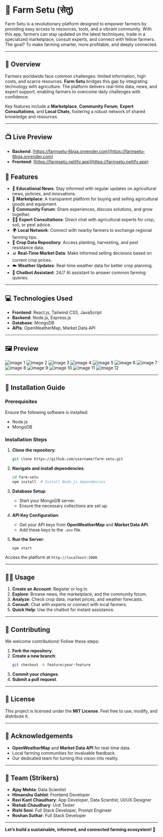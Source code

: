 
# 🌾 **Farm Setu (सेतु)**

Farm Setu is a revolutionary platform designed to empower farmers by providing easy access to resources, tools, and a vibrant community. With this app, farmers can stay updated on the latest techniques, trade in a specialized marketplace, consult experts, and connect with fellow farmers. The goal? To make farming smarter, more profitable, and deeply connected.

---

## 📖 **Overview**

Farmers worldwide face common challenges: limited information, high costs, and scarce resources. **Farm Setu** bridges this gap by integrating technology with agriculture. The platform delivers real-time data, news, and expert support, enabling farmers to overcome daily challenges with confidence.

Key features include a **Marketplace**, **Community Forum**, **Expert Consultations**, and **Local Chats**, fostering a robust network of shared knowledge and resources.

---
## 📺 **Live Preview**

- **Backend**: [https://farmsetu-6bga.onrender.com](https://farmsetu-6bga.onrender.com)
- **Frontend**: [https://farmsetu.netlify.app](https://farmsetu.netlify.app)



## 🌟 **Features**

- 📢 **Educational News**: Stay informed with regular updates on agricultural news, policies, and innovations.
- 🛒 **Marketplace**: A transparent platform for buying and selling agricultural goods and equipment.
- 💬 **Community Forum**: Share experiences, discuss solutions, and grow together.
- 🧑‍🌾 **Expert Consultations**: Direct chat with agricultural experts for crop, soil, or pest advice.
- 🌍 **Local Network**: Connect with nearby farmers to exchange regional farming tips.
- 🌱 **Crop Data Repository**: Access planting, harvesting, and pest resistance data.
- 📊 **Real-Time Market Data**: Make informed selling decisions based on current crop prices.
- ☁️ **Weather Updates**: Real-time weather data for better crop planning.
- 🤖 **Chatbot Assistant**: 24/7 AI assistant to answer common farming queries.

---

## 💻 **Technologies Used**

- **Frontend**: React.js, Tailwind CSS, JavaScript
- **Backend**: Node.js, Express.js
- **Database**: MongoDB
- **APIs**: OpenWeatherMap, Market Data API

---

## 🖼️ **Preview**
![image 1](./frontend/src/assets/Images/img1.png)
![image 2](./frontend/src/assets/Images/img2.png)
![image 3](./frontend/src/assets/Images/img3.png)
![image 4](./frontend/src/assets/Images/img4.png)
![image 5](./frontend/src/assets/Images/img5.png)
![image 6](./frontend/src/assets/Images/img6.png)
![image 7](./frontend/src/assets/Images/img7.png)
![image 8](./frontend/src/assets/Images/img8.png)
![image 9](./frontend/src/assets/Images/img9.png)
![image 10](./frontend/src/assets/Images/img10.png)
![image 11](./frontend/src/assets/Images/img11.png)
![image 12](./frontend/src/assets/Images/img12.png)

---

## 🚀 **Installation Guide**

### **Prerequisites**

Ensure the following software is installed:

- Node.js
- MongoDB

### **Installation Steps**

1. **Clone the repository**:
   ```bash
   git clone https://github.com/username/farm-setu.git
   ```

2. **Navigate and install dependencies**:
   ```bash
   cd farm-setu
   npm install  # Install Node.js dependencies
   ```

3. **Database Setup**:
   - Start your MongoDB server.
   - Ensure the necessary collections are set up.

4. **API Key Configuration**:
   - Get your API keys from **OpenWeatherMap** and **Market Data API**.
   - Add these keys to the `.env` file.

5. **Run the Server**:
   ```bash
   npm start
   ```

Access the platform at `http://localhost:3000`.

---

## 🧑‍🏭 **Usage**

1. **Create an Account**: Register or log in.
2. **Explore**: Browse news, the marketplace, and the community forum.
3. **Analyze**: Check crop data, market prices, and weather forecasts.
4. **Consult**: Chat with experts or connect with local farmers.
5. **Quick Help**: Use the chatbot for instant assistance.

---

## 🤝 **Contributing**

We welcome contributions! Follow these steps:

1. **Fork the repository**.
2. **Create a new branch**:
   ```bash
   git checkout -b feature/your-feature
   ```
3. **Commit your changes**.
4. **Submit a pull request**.

---

## 📜 **License**

This project is licensed under the **MIT License**. Feel free to use, modify, and distribute it.

---

## 🙏 **Acknowledgements**

- **OpenWeatherMap** and **Market Data API** for real-time data.
- Local farming communities for invaluable feedback.
- Our dedicated team for turning this vision into reality.

---

## 👥 **Team (Strikers)**

- **Ajay Mehta**: Data Scientist  
- **Himanshu Gahlot**: Frontend Developer  
- **Ravi Kant Chaudhary**: App Developer, Data Scientist, UI/UX Designer  
- **Rishab Chaudhary**: Unit Tester  
- **Rishi Soni**: Full Stack Developer, Prompt Engineer  
- **Roshan Suthar**: Full Stack Developer  

---

**Let’s build a sustainable, informed, and connected farming ecosystem! 🌱**
